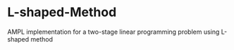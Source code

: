 # L-shaped-Method
AMPL implementation for a two-stage linear programming problem using L-shaped method

